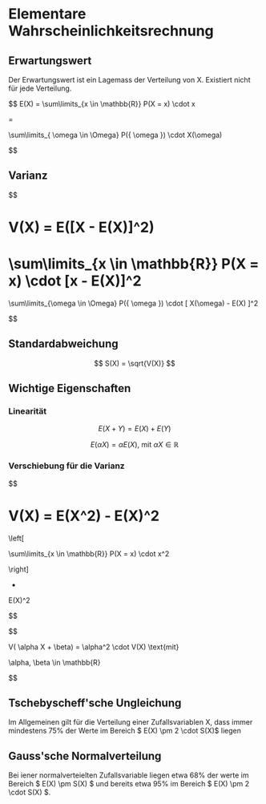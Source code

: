 # Elementare Wahrscheinlichkeitsrechnung


## Erwartungswert
Der Erwartungswert ist ein Lagemass der Verteilung von X. Existiert nicht für jede Verteilung.

$$
E(X) = \sum\limits_{x \in \mathbb{R}}
P(X = x) \cdot x

=

\sum\limits_{ \omega \in \Omega}
P({ \omega }) \cdot X(\omega)

$$

## Varianz

$$

V(X) = E([X - E(X)]^2)
= 
\sum\limits_{x \in \mathbb{R}}
P(X = x) \cdot [x - E(X)]^2
=

\sum\limits_{\omega \in \Omega} P({ \omega }) 
\cdot
[
	X(\omega) - E(X)
]^2

$$

## Standardabweichung

$$
S(X) = \sqrt{V(X)}
$$

## Wichtige Eigenschaften

### Linearität

$$
E(X+Y) = E(X) + E(Y) 
$$

$$
E(\alpha X) = \alpha E(X)
\text{, mit } \alpha X \in \mathbb{R}
$$


### Verschiebung für die Varianz

$$

V(X) = E(X^2) - E(X)^2
=
\left[

\sum\limits_{x \in \mathbb{R}}
P(X = x) \cdot x^2

\right]

-
E(X)^2

$$

$$

V( \alpha X + \beta) =
\alpha^2 \cdot V(X)
\text{mit}

\alpha, \beta \in \mathbb{R}

$$

## Tschebyscheff'sche Ungleichung


Im Allgemeinen gilt für die Verteilung einer Zufallsvariablen X, dass immer mindestens 75% der Werte im Bereich $ E(X) \pm 2 \cdot S(X)$ liegen

## Gauss'sche Normalverteilung
Bei iener normalverteielten Zufallsvariable liegen etwa 68% der werte im Bereich $ E(X) \pm S(X) $ und bereits etwa 95% im Bereich $ E(X) \pm 2 \cdot S(X) $.